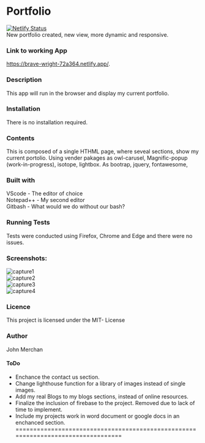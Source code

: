 # Portfolio
[![Netlify Status](https://api.netlify.com/api/v1/badges/8427db9e-05ee-423c-ac18-30fe8ccbd624/deploy-status)](https://app.netlify.com/sites/brave-wright-72a364/deploys)  
New portfolio created, new view, more dynamic and responsive.

### Link to working App

https://brave-wright-72a364.netlify.app/.

### Description
This app will run in the browser and display my current portfolio.

### Installation
There is no installation required.

### Contents
This is composed of a single HTHML page, where seveal sections, show my current portolio. 
Using vender pakages as owl-carusel, Magnific-popup (work-in-progress), isotope, lightbox.
As bootrap, jquery, fontawesome,

### Built with
VScode - The editor of choice  
Notepad++ - My second editor  
Gitbash - What would we do without our bash?  

### Running Tests
Tests were conducted using Firefox, Chrome and Edge and there were no issues.

### Screenshots:

![capture1](https://user-images.githubusercontent.com/54227198/79071988-fb326c80-7d21-11ea-86d2-ba50ac6d57f9.JPG)<br>
![capture2](https://user-images.githubusercontent.com/54227198/79071992-fc639980-7d21-11ea-9b58-7ef40ea6bf97.JPG)<br>
![capture3](https://user-images.githubusercontent.com/54227198/79071993-fcfc3000-7d21-11ea-8293-462454fc7596.JPG)<br>
![capture4](https://user-images.githubusercontent.com/54227198/79071994-fd94c680-7d21-11ea-93fe-1ab98087be7f.JPG)<br>

### Licence
This project is licensed under the MIT- License

### Author
John Merchan

#### ToDo
* Enchance the contact us section.
* Change lighthouse function for a library of images instead of single images.
* Add my real Blogs to my blogs sections, instead of online resources.
* Finalize the inclusion of firebase to the project. Removed due to lack of time to implement.
* Include my projects work in word document or google docs in an enchanced section.
=================================================================================
